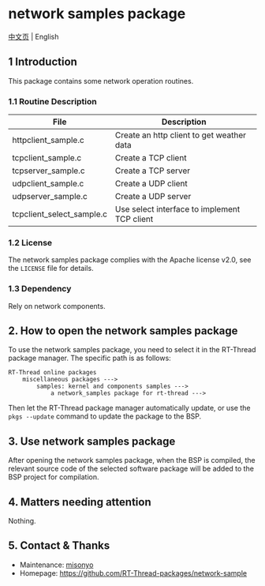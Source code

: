 # network samples package

[中文页](README_ZH.md) | English

## 1 Introduction

This package contains some network operation routines.

### 1.1 Routine Description

| File | Description |
| ---------------- | ------------------------------- |
| httpclient_sample.c | Create an http client to get weather data |
| tcpclient_sample.c | Create a TCP client |
| tcpserver_sample.c | Create a TCP server |
| udpclient_sample.c | Create a UDP client |
| udpserver_sample.c | Create a UDP server |
| tcpclient_select_sample.c | Use select interface to implement TCP client |

### 1.2 License

The network samples package complies with the Apache license v2.0, see the `LICENSE` file for details.

### 1.3 Dependency

Rely on network components.

## 2. How to open the network samples package

To use the network samples package, you need to select it in the RT-Thread package manager. The specific path is as follows:

```
RT-Thread online packages
    miscellaneous packages --->
        samples: kernel and components samples --->
            a network_samples package for rt-thread --->

```

Then let the RT-Thread package manager automatically update, or use the `pkgs --update` command to update the package to the BSP.

## 3. Use network samples package

After opening the network samples package, when the BSP is compiled, the relevant source code of the selected software package will be added to the BSP project for compilation.

## 4. Matters needing attention

Nothing.

## 5. Contact & Thanks

* Maintenance: [misonyo](https://github.com/misonyo)
* Homepage: https://github.com/RT-Thread-packages/network-sample
